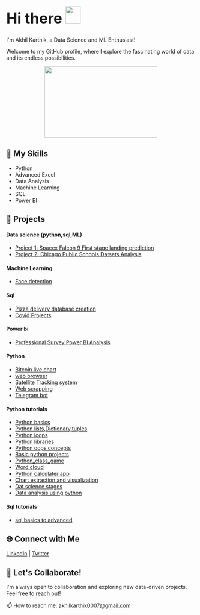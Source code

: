 <p align="center">
   <h1 style="font-size: 39px;">
 Hi there   <img src="https://github.com/akhilkarthik/akhilkarthik/assets/40953068/2b361893-44a1-4d82-9cda-aaa941056b7b" width="40" height="45">

</h1>

I'm Akhil Karthik, a Data Science and ML Enthusiast!
</p>
Welcome to my GitHub profile, where I explore the fascinating world of data and its endless possibilities.

<p align="center">


<img src="https://github.com/akhilkarthik/akhilkarthik/assets/40953068/dc6a7745-4c45-4a91-b659-dfb1f4a74f30" width="300" height="190">

</p>

## 🔧 My Skills

- Python
- Advanced Excel
- Data Analysis
- Machine Learning
- SQL
- Power BI

## 🚀 Projects
#### Data science (python,sql,ML)

- [Project 1: Spacex Falcon 9 First stage landing prediction](https://github.com/akhilkarthik/SpaceX-Falcon-9-first-stage-Landing-Prediction)
- [Project 2: Chicago Public Schools Datsets Analysis](https://github.com/akhilkarthik/Analyzing-a-real-world-data-set-with-SQL-and-Python)
  
#### Machine Learning
- [Face detection](https://github.com/akhilkarthik/Face-detection)

#### Sql
- [Pizza delivery database creation](https://github.com/akhilkarthik/pizza_delivery_database/tree/main)
- [Covid Projects](https://github.com/akhilkarthik/Covid_Project)
  
#### Power bi
- [Professional Survey Power BI Analysis](https://github.com/akhilkarthik/professional_survey_powerbi)
#### Python
- [Bitcoin live chart](https://github.com/akhilkarthik/bitcoin_Live_chart)
- [web browser](https://github.com/akhilkarthik/Web_browser)
- [Satellite Tracking system](https://github.com/akhilkarthik/Satellite_tracking)
- [Web scrapping](https://github.com/akhilkarthik/web_scrapping)
- [Telegram bot](https://github.com/akhilkarthik/telegram_bot)

#### Python tutorials
- [Python basics](https://github.com/akhilkarthik/Python-basics)
- [Python lists,Dictionary,tuples](https://github.com/akhilkarthik/python-list)
- [Python loops](https://github.com/akhilkarthik/python-loops)
- [Python libraries](https://github.com/akhilkarthik/Python-libraries)
- [Python oops concepts](https://github.com/akhilkarthik/Python-class-object)
- [Basic python projects](https://github.com/akhilkarthik/python_basic_projects)
- [Python_class_game](https://github.com/akhilkarthik/python_Class_game)
- [Word cloud](https://github.com/akhilkarthik/word_cloud)
- [Python calculater app](https://github.com/akhilkarthik/calculator)
- [Chart extraction and visualization](https://github.com/akhilkarthik/chart_extraction-and-visualization)
- [Dat science stages](https://github.com/akhilkarthik/Data_Science_stages)
- [Data analysis using python](https://github.com/akhilkarthik/Data-Analysis-using-python)

#### Sql tutorials
- [sql basics to advanced](https://github.com/akhilkarthik/sql_tutorial)

  

## 🌐 Connect with Me

[LinkedIn](https://www.linkedin.com/in/akhilkarthikk/) | [Twitter](https://twitter.com/home)


## 👥 Let's Collaborate!

I'm always open to collaboration and exploring new data-driven projects. Feel free to reach out!


📫 How to reach me: akhilkarthik0007@gmail.com

